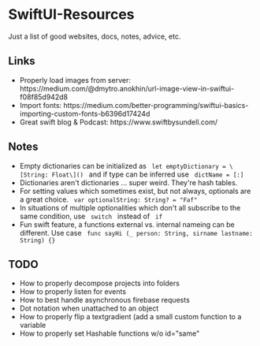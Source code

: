 # SwiftUI-Resources
Just a list of good websites, docs, notes, advice, etc. 

## Links
<ul>
  <li> Properly load images from server: https://medium.com/@dmytro.anokhin/url-image-view-in-swiftui-f08f85d942d8  </li>
  <li> Import fonts: https://medium.com/better-programming/swiftui-basics-importing-custom-fonts-b6396d17424d </li>
  <li> Great swift blog & Podcast: https://www.swiftbysundell.com/ </li>
</ul>


## Notes 
<ul>
  <li> Empty dictionaries can be initialized as <code> let emptyDictionary = \[String: Float\]() </code> and if type can be inferred use <code> dictName = [:] </code> </li> 
  <li> Dictionaries aren't dictionaries ... super weird. They're hash tables. </li>
  <li> For setting values which sometimes exist, but not always, optionals are a great choice. <code> var optionalString: String? = "Faf" </code> </li>
  <li> In situations of multiple optionalities which don't all subscribe to the same condition, use <code> switch </code> instead of <code> if </code> </li>
  <li> Fun swift feature, a functions external vs. internal nameing can be different. Use case <code> func sayHi (_ person: String, sirname lastname: String) {} </code> </li>
  
</ul>

## TODO 
<ul> 
  <li> How to properly decompose projects into folders </li> 
  <li> How to properly listen for events </li> 
  <li> How to best handle asynchronous firebase requests </li> 
  <li> Dot notation when unattached to an object </li>
  <li> How to properly flip a textgradient (add a small custom function to a variable </li>
  <li> How to properly set Hashable functions w/o id="same" </li>
 </ul>
